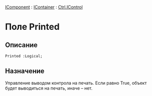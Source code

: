 ﻿---
Link: .Ctrl.IControl.@Printed
---

[IComponent](topic:Com.Custom.ComClasses.IComponent.Default) :
[IContainer](topic:Com.Custom.ComClasses.IContainer.Default) :
[Ctrl.IControl](Default)

# Поле Printed

## Описание

    Printed :Logical;

## Назначение

Управление выводом контрола на печать.
Если равно True, объект будет выводиться на печать, иначе – нет. 